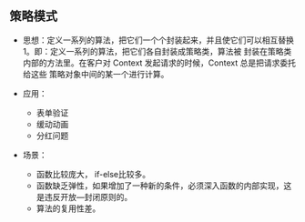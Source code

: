 ## 策略模式

- 思想：定义一系列的算法，把它们一个个封装起来，并且使它们可以相互替换1。即：定义一系列的算法，把它们各自封装成策略类，算法被 封装在策略类内部的方法里。在客户对 Context 发起请求的时候，Context 总是把请求委托给这些 策略对象中间的某一个进行计算。

- 应用：
  - 表单验证
  - 缓动动画
  - 分红问题

- 场景：
  - 函数比较庞大， if-else比较多。
  - 函数缺乏弹性，如果增加了一种新的条件，必须深入函数的内部实现，这是违反开放—封闭原则的。
  - 算法的复用性差。
